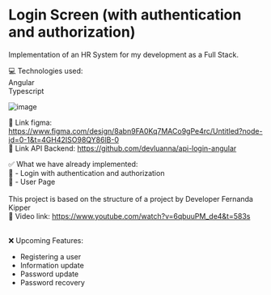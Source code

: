 # Login Screen (with authentication and authorization)

Implementation of an HR System for my development as a Full Stack.

💻 Technologies used:<br />
Angular
<br />
Typescript
<br />


![image](https://github.com/devluanna/project-angular-login/assets/119416976/a0c43d05-7da7-4ff8-bd53-9e1dca8a9f1a)
</br>

🔗 Link figma: https://www.figma.com/design/8abn9FA0Kq7MACo9gPe4rc/Untitled?node-id=0-1&t=4GH42ISO98QY86lB-0
</br>
🔗  Link API Backend: https://github.com/devluanna/api-login-angular

✅ What we have already implemented:
<br />
👥 - Login with authentication and authorization
<br />
👤 - User Page
<br />
<br />
This project is based on the structure of a project by Developer Fernanda Kipper
<br />
🔗 Video link: https://www.youtube.com/watch?v=6qbuuPM_de4&t=583s
<br />
<br />

❌ Upcoming Features:
<br />
- Registering a user
- Information update
- Password update
- Password recovery
